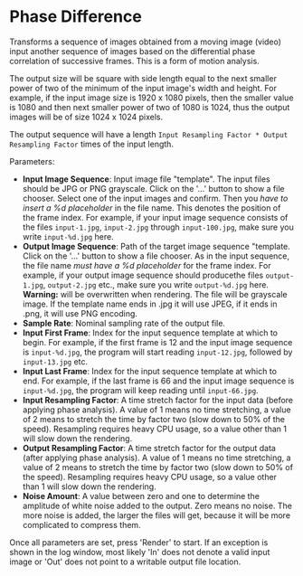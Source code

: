 # Phase Difference

Transforms a sequence of images obtained from a moving image (video)
input another sequence of images based on the differential phase correlation
of successive frames. This is a form of motion analysis.

The output size will be square with side length equal to the
next smaller power of two of the minimum of the input image's width and height.
For example, if the input image size is 1920 x 1080 pixels, then
the smaller value is 1080 and then next smaller power of two of 1080 is 1024,
thus the output images will be of size 1024 x 1024 pixels.

The output sequence will have a length `Input Resampling Factor * Output Resampling Factor`
times of the input length.

Parameters:

- __Input Image Sequence__: Input image file "template". The input files should 
  be JPG or PNG grayscale. Click on the '...' button to show a file chooser.
  Select one of the input images and confirm. Then you _have to insert a %d placeholder_
  in the file name. This denotes the position of the frame index.
  For example, if your
  input image sequence consists of the files `input-1.jpg`, `input-2.jpg` through `input-100.jpg`,
  make sure you write `input-%d.jpg` here.
- __Output Image Sequence__: Path of the target image sequence "template.
  Click on the '...' button to show a file chooser.
  As in the input
  sequence, the file name _must have a %d placeholder_ for the frame index. 
  For example, if your
  output image sequence should producethe files `output-1.jpg`, `output-2.jpg` etc.,
  make sure you write `output-%d.jpg` here.
  __Warning:__ will 
  be overwritten when rendering. The file will be 
  grayscale image. If the template name ends in .jpg it will use JPEG, if it
  ends in .png, it will use PNG encoding.
- __Sample Rate__: Nominal sampling rate of the output file.
- __Input First Frame__: Index for the input sequence template at which to begin.
  For example, if the first frame is 12 and the input image sequence is `input-%d.jpg`,
  the program will start reading `input-12.jpg`, followed by `input-13.jpg` etc.
- __Input Last Frame__: Index for the input sequence template at which to end.
  For example, if the last frame is 66 and the input image sequence is `input-%d.jpg`,
  the program will keep reading until `input-66.jpg`.
- __Input Resampling Factor__: A time stretch factor for the input data
  (before applying phase analysis). A value of
  1 means no time stretching, a value of 2 means to stretch the time by factor two
  (slow down to 50% of the speed).
  Resampling requires heavy CPU usage, so a value
  other than 1 will slow down the rendering.
- __Output Resampling Factor__: A time stretch factor for the output data
  (after applying phase analysis). A value of
  1 means no time stretching, a value of 2 means to stretch the time by factor two
  (slow down to 50% of the speed).
  Resampling requires heavy CPU usage, so a value
  other than 1 will slow down the rendering.
- __Noise Amount__: A value between zero and one to determine the amplitude of
  white noise added to the output. Zero means no noise. The more noise is added, the
  larger the files will get, because it will be more complicated to compress them.

Once all parameters are set, press 'Render' to start. If an 
exception is shown in the log window, most likely 'In' does not
denote a valid input image or 'Out' does not point to a writable
output file location.
